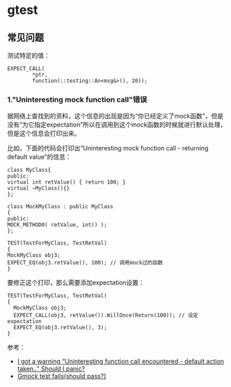 # gtest


## 常见问题

测试特定的值：

```
EXPECT_CALL(
        *ptr,
        function(::testing::An<msg&>(), 20));
```

### 1."Uninteresting mock function call"错误

据网络上查找到的资料，这个信息的出现是因为“你已经定义了mock函数”，但是没有“为它指定expectation”所以在调用到这个mock函数的时候就进行默认处理，但是这个信息会打印出来。

比如，下面的代码会打印出“Uninteresting mock function call - returning default value”的信息：

```
class MyClass{
public:
virtual int retValue() { return 100; }
virtual ~MyClass(){}
};

class MockMyClass : public MyClass
{
public:
MOCK_METHOD0( retValue, int() );
};

TEST(TestForMyClass, TestRetVal)
{
MockMyClass obj3;
EXPECT_EQ(obj3.retValue(), 100); // 调用mock过的函数
}
```

要修正这个打印，那么需要添加expectation设置：

```
TEST(TestForMyClass, TestRetVal)
{
  MockMyClass obj3;
  EXPECT_CALL(obj3, retValue()).WillOnce(Return(100)); // 设定expectation
  EXPECT_EQ(obj3.retValue(), 3);
}
```


参考：

- [I got a warning “Uninteresting function call encountered - default action taken..” Should I panic?](https://cuhkszlib-xiaoxing.readthedocs.io/en/master/external/gtest/googlemock/docs/v1_6/FrequentlyAskedQuestions.html?highlight=google#i-got-a-warning-uninteresting-function-call-encountered-default-action-taken-should-i-panic)
- [Gmock test fails(should pass?)](https://github.com/google/googlemock/issues/209)

